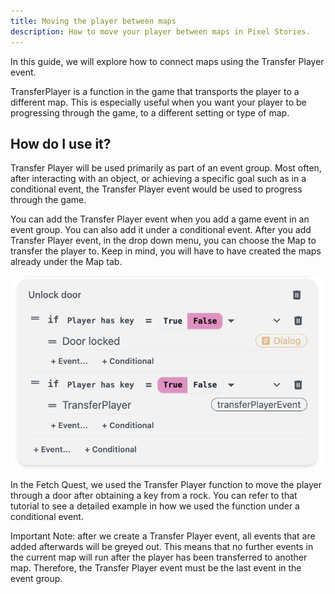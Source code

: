 ```yaml
---
title: Moving the player between maps
description: How to move your player between maps in Pixel Stories.
---
```


In this guide, we will explore how to connect maps using the Transfer Player event.

TransferPlayer is a function in the game that transports the player to a different map. This is especially useful when you want your player to be progressing through the game, to a different setting or type of map.

## How do I use it?

Transfer Player will be used primarily as part of an event group. Most often, after interacting with an object, or achieving a specific goal such as in a conditional event, the Transfer Player event would be used to progress through the game.

You can add the Transfer Player event when you add a game event in an event group. You can also add it under a conditional event. After you add Transfer Player event, in the drop down menu, you can choose the Map to transfer the player to. Keep in mind, you will have to have created the maps already under the Map tab.

<div style="max-width: 500px">

![img](../../../assets/images/unlock-door-event.png "The event group for unlocking door.")

</div>

In the Fetch Quest, we used the Transfer Player function to move the player through a door after obtaining a key from a rock. You can refer to that tutorial to see a detailed example in how we used the function under a conditional event.

Important Note: after we create a Transfer Player event, all events that are added afterwards will be greyed out. This means that no further events in the current map will run after the player has been transferred to another map. Therefore, the Transfer Player event must be the last event in the event group.
